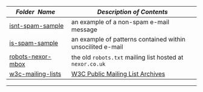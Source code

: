 |&nbsp;&nbsp;&nbsp;&nbsp;_Folder&nbsp;&nbsp;Name_&nbsp;&nbsp;&nbsp;&nbsp;| _Description of Contents_
|:----------------|--------------------------------------------------------------------------------------------------------------------------------------------------------
| [isnt-spam-sample](isnt-spam-sample) |  an example of a non-spam e-mail message 
| [is-spam-sample](is-spam-sample) |  an example of patterns contained within unsocilited e-mail 
| [robots-nexor-mbox](robots-nexor-mbox) |  the old `robots.txt` mailing list hosted at `nexor.co.uk` 
| [w3c-mailing-lists](w3c-mailing-lists) |  [W3C Public Mailing List Archives](https://lists.w3.org/Archives/Public/) 

* * *

